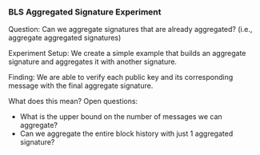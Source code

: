### BLS Aggregated Signature Experiment

Question: Can we aggregate signatures that are already aggregated?
(i.e., aggregate aggregated signatures)

Experiment Setup: We create a simple example that builds an aggregate signature 
and aggregates it with another signature. 

Finding: We are able to verify each public key and its corresponding message with
the final aggregate signature. 

What does this mean? Open questions:
- What is the upper bound on the number of messages we can aggregate?
- Can we aggregate the entire block history with just 1 aggregated signature?
